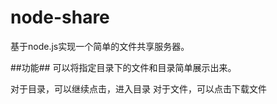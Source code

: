 node-share
==========
基于node.js实现一个简单的文件共享服务器。

##功能##
可以将指定目录下的文件和目录简单展示出来。

对于目录，可以继续点击，进入目录
对于文件，可以点击下载文件

